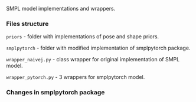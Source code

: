 SMPL model implementations and wrappers.

### Files structure
```priors``` - folder with implementations of pose and shape priors.

```smplpytorch``` - folder with modified implementation of smplpytorch package.

```wrapper_naivej.py``` - class wrapper for original implementation of SMPL model.

```wrapper_pytorch.py``` - 3 wrappers for smplpytorch model.

### Changes in smplpytorch package
